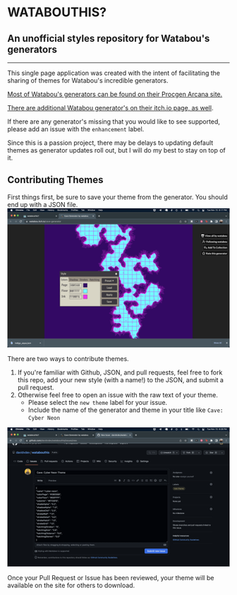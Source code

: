 # WATABOUTHIS? 
## An unofficial styles repository for Watabou's generators
---
This single page application was created with the intent of facilitating the sharing of themes for Watabou's incredible generators. 

[Most of Watabou's generators can be found on their Procgen Arcana site.](https://watabou.github.io/index.html)

[There are additional Watabou generator's on their itch.io page, as well](https://watabou.itch.io/).

If there are any generator's missing that you would like to see supported, please add an issue with the `enhancement` label. 

Since this is a passion project, there may be delays to updating default themes as generator updates roll out, but I will do my best to stay on top of it.

## Contributing Themes
First things first, be sure to save your theme from the generator. You should end up with a JSON file.
![Theme Saving](assets/theme-saving.png)

There are two ways to contribute themes. 
1. If you're familiar with Github, JSON, and pull requests, feel free to fork this repo, add your new style (with a name!) to the JSON, and submit a pull request.
2. Otherwise feel free to open an issue with the raw text of your theme.
   - Please select the `new theme` label for your issue.
   - Include the name of the generator and theme in your title like `Cave: Cyber Neon`

![Theme Submission](assets/theme-submission.png)

Once your Pull Request or Issue has been reviewed, your theme will be available on the site for others to download.
